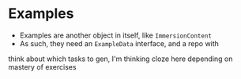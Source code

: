 # Examples

- Examples are another object in itself, like `ImmersionContent`
- As such, they need an `ExampleData` interface, and a repo with 


think about which tasks to gen, I'm thinking cloze here depending on mastery of exercises
